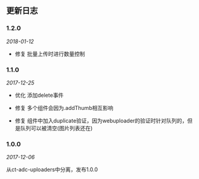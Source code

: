 ## 更新日志

### 1.2.0

*2018-01-12*

- 修复 批量上传时进行数量控制

### 1.1.0

*2017-12-25*

- 优化 添加delete事件

- 修复 多个组件会因为.addThumb相互影响

- 修复 组件中加入duplicate验证，因为webuploader的验证时针对队列的，但是队列可以被清空(图片列表还在)

### 1.0.0

*2017-12-06*

从ct-adc-uploaders中分离，发布1.0.0